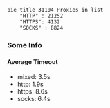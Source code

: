 
```mermaid
pie title 31104 Proxies in list
    "HTTP" : 21252
    "HTTPS": 4132
    "SOCKS" : 8824
```

### Some Info
#### Average Timeout

- mixed: 3.5s
- http: 1.9s
- https: 8.6s
- socks: 6.4s